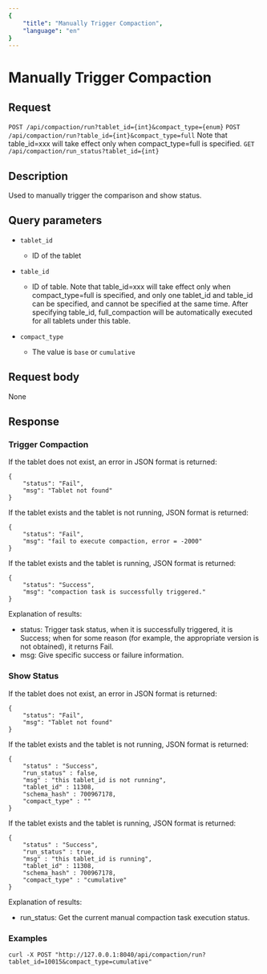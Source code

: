 ```yaml
---
{
    "title": "Manually Trigger Compaction",
    "language": "en"
}
---
```


<!-- 
Licensed to the Apache Software Foundation (ASF) under one
or more contributor license agreements.  See the NOTICE file
distributed with this work for additional information
regarding copyright ownership.  The ASF licenses this file
to you under the Apache License, Version 2.0 (the
"License"); you may not use this file except in compliance
with the License.  You may obtain a copy of the License at

  http://www.apache.org/licenses/LICENSE-2.0

Unless required by applicable law or agreed to in writing,
software distributed under the License is distributed on an
"AS IS" BASIS, WITHOUT WARRANTIES OR CONDITIONS OF ANY
KIND, either express or implied.  See the License for the
specific language governing permissions and limitations
under the License.
-->

# Manually Trigger Compaction

## Request

`POST /api/compaction/run?tablet_id={int}&compact_type={enum}`
`POST /api/compaction/run?table_id={int}&compact_type=full` Note that table_id=xxx will take effect only when compact_type=full is specified.
`GET /api/compaction/run_status?tablet_id={int}`


## Description

Used to manually trigger the comparison and show status.

## Query parameters

* `tablet_id`
    - ID of the tablet

* `table_id`
    - ID of table. Note that table_id=xxx will take effect only when compact_type=full is specified, and only one tablet_id and table_id can be specified, and cannot be specified at the same time. After specifying table_id, full_compaction will be automatically executed for all tablets under this table.

* `compact_type`
    - The value is `base` or `cumulative`

## Request body

None

## Response

### Trigger Compaction

If the tablet does not exist, an error in JSON format is returned:

```
{
    "status": "Fail",
    "msg": "Tablet not found"
}
```

If the tablet exists and the tablet is not running, JSON format is returned:

```
{
    "status": "Fail",
    "msg": "fail to execute compaction, error = -2000"
}
```

If the tablet exists and the tablet is running, JSON format is returned:

```
{
    "status": "Success",
    "msg": "compaction task is successfully triggered."
}
```

Explanation of results:

* status: Trigger task status, when it is successfully triggered, it is Success; when for some reason (for example, the appropriate version is not obtained), it returns Fail.
* msg: Give specific success or failure information.

### Show Status

If the tablet does not exist, an error in JSON format is returned:
```
{
    "status": "Fail",
    "msg": "Tablet not found"
}
```
If the tablet exists and the tablet is not running, JSON format is returned:

```
{
    "status" : "Success",
    "run_status" : false,
    "msg" : "this tablet_id is not running",
    "tablet_id" : 11308,
    "schema_hash" : 700967178,
    "compact_type" : ""
}
```

If the tablet exists and the tablet is running, JSON format is returned:
```
{
    "status" : "Success",
    "run_status" : true,
    "msg" : "this tablet_id is running",
    "tablet_id" : 11308,
    "schema_hash" : 700967178,
    "compact_type" : "cumulative"
}
```

Explanation of results:

* run_status: Get the current manual compaction task execution status.

### Examples

```
curl -X POST "http://127.0.0.1:8040/api/compaction/run?tablet_id=10015&compact_type=cumulative"
```